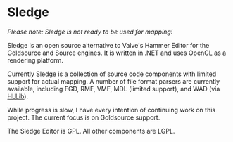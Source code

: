 Sledge
======

*Please note: Sledge is not ready to be used for mapping!*

Sledge is an open source alternative to Valve's Hammer Editor for the Goldsource and Source engines. It is written in .NET and uses OpenGL as a rendering platform.

Currently Sledge is a collection of source code components with limited support for actual mapping. A number of file format parsers are currently available, including FGD, RMF, VMF, MDL (limited support), and WAD (via [HLLib][1]).

While progress is slow, I have every intention of continuing work on this project. The current focus is on Goldsource support.

The Sledge Editor is GPL. All other components are LGPL.

[1]: http://nemesis.thewavelength.net/index.php?p=35